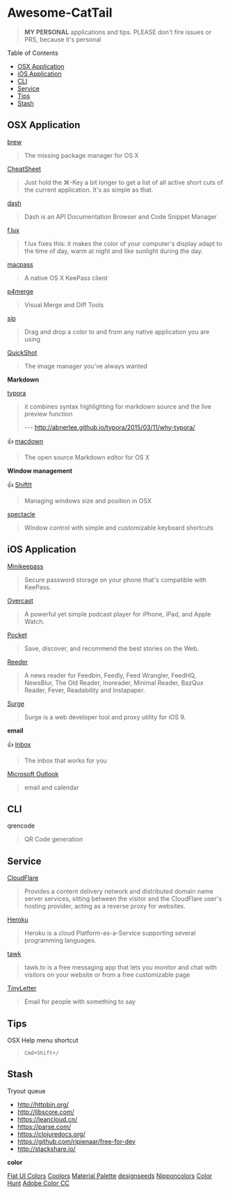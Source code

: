 # Awesome-CatTail

> **MY PERSONAL** applications and tips. PLEASE don't fire issues or PRS, because it's personal

Table of Contents

* [OSX Application](#osx-application)
* [iOS Application](#ios-application)
* [CLI](#cli)
* [Service](#service)
* [Tips](#tips)
* [Stash](#stash)

## OSX Application

[brew](http://brew.sh/)

> The missing package manager for OS X

[CheatSheet](http://www.mediaatelier.com/CheatSheet)

> Just hold the ⌘-Key a bit longer to get a list of all active short cuts of the current application. It's as simple as that.

[dash](https://kapeli.com/)

> Dash is an API Documentation Browser and Code Snippet Manager

[f.lux](https://justgetflux.com/)

> f.lux fixes this: it makes the color of your computer's display adapt to the time of day, warm at night and like sunlight during the day.

[macpass](https://github.com/mstarke/MacPass)

> A native OS X KeePass client

[p4merge](https://www.perforce.com/product/components/perforce-visual-merge-and-diff-tools)

> Visual Merge and Diff Tools

[sip](http://theolabrothers.com/)

> Drag and drop a color to and from any native application you are using

[QuickShot](http://www.thnkdev.com/QuickShot/)

> The image manager you've always wanted

**Markdown**

[typora](http://typora.io/)

> it combines syntax highlighting for markdown source and the live preview function
> 
> --- http://abnerlee.github.io/typora/2015/03/11/why-typora/

:+1: [macdown](http://macdown.uranusjr.com/)

> The open source Markdown editor for OS X

**Window management**

:+1: [ShiftIt](https://github.com/fikovnik/ShiftIt)

> Managing windows size and position in OSX

[spectacle](https://www.spectacleapp.com/)

> Window control with simple and customizable keyboard shortcuts

## iOS Application

[Minikeepass](https://minikeepass.github.io/)

> Secure password storage on your phone that's compatible with KeePass.

[Overcast](https://overcast.fm/)

> A powerful yet simple podcast player for iPhone, iPad, and Apple Watch.

[Pocket](https://getpocket.com/)

> Save, discover, and recommend the best stories on the Web. 

[Reeder](http://reederapp.com/)

> A news reader for Feedbin, Feedly, Feed Wrangler, FeedHQ, NewsBlur, The Old Reader, Inoreader, Minimal Reader, BazQux Reader, Fever, Readability and Instapaper.

[Surge](http://surge.run/)

> Surge is a web developer tool and proxy utility for iOS 9.

**email**

:+1: [Inbox](https://www.google.com/inbox/)

> The inbox that works for you

[Microsoft Outlook](https://itunes.apple.com/us/app/microsoft-outlook-email-calendar/id951937596?mt=8)

> email and calendar

## CLI

qrencode

> QR Code generation

## Service

[CloudFlare](https://www.cloudflare.com/)

> Provides a content delivery network and distributed domain name server services, sitting between the visitor and the CloudFlare user's hosting provider, acting as a reverse proxy for websites.

[Heroku](https://www.heroku.com/)

> Heroku is a cloud Platform-as-a-Service supporting several programming languages.

[tawk](https://www.tawk.to/)

> tawk.to is a free messaging app that lets you monitor and chat with visitors on your website or from a free customizable page

[TinyLetter](https://tinyletter.com/)

> Email for people with something to say

## Tips

OSX Help menu shortcut

> `Cmd+Shift+/`

## Stash

Tryout queue

* http://httpbin.org/
* http://libscore.com/
* https://leancloud.cn/
* https://parse.com/
* https://clojuredocs.org/
* https://github.com/ripienaar/free-for-dev
* http://stackshare.io/

**color**

[Flat UI Colors](http://flatuicolors.com/)
[Coolors](https://coolors.co/browser)
[Material Palette](https://www.materialpalette.com/green/indigo)
[designseeds](https://www.instagram.com/designseeds/)
[Nipponcolors](http://nipponcolors.com/)
[Color Hunt](http://www.colorhunt.co/)
[Adobe Color CC](https://color.adobe.com/)
